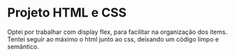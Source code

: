 # Projeto HTML e CSS

Optei por trabalhar com display flex, para facilitar na organização dos items. Tentei seguir ao máximo o html junto ao css, deixando um código limpo e semântico.
